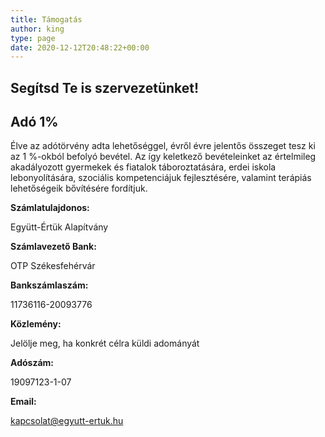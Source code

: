 ```yaml
---
title: Támogatás
author: king
type: page
date: 2020-12-12T20:48:22+00:00
---
```

## Segítsd Te is szervezetünket!

## Adó 1%

Élve az adótörvény adta lehetőséggel, évről évre jelentős összeget tesz ki az 1 %-okból befolyó bevétel. Az így keletkező bevételeinket az értelmileg akadályozott gyermekek és fiatalok táboroztatására, erdei iskola lebonyolítására, szociális kompetenciájuk fejlesztésére, valamint terápiás lehetőségeik bővítésére fordítjuk.

**Számlatulajdonos:**

Együtt-Értük Alapítvány

**Számlavezető Bank:**

OTP Székesfehérvár

**Bankszámlaszám:**

11736116-20093776

**Közlemény:**

Jelölje meg, ha konkrét célra küldi adományát

**Adószám:**

19097123-1-07

**Email:**

kapcsolat@egyutt-ertuk.hu
